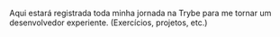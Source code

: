 Aqui estará registrada toda minha jornada na Trybe para me tornar um desenvolvedor experiente. (Exercícios, projetos, etc.)
